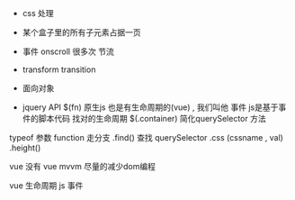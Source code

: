- css 处理
 - 某个盒子里的所有子元素占据一页
 - 事件 onscroll 很多次  节流
 - transform transition
 - 面向对象

 - jquery API 
 $(fn) 原生js  也是有生命周期的(vue)  ,  我们叫他 事件
 js是基于事件的脚本代码 找对的生命周期
$(.container) 简化querySelector 方法

typeof  参数  function  走分支
.find() 查找 querySelector 
.css (cssname , val) .height() 


vue  没有
vue mvvm  尽量的减少dom编程

vue 生命周期 js 事件
<template>
    <div :width="width">
    {{content}}
    </div>
</template>